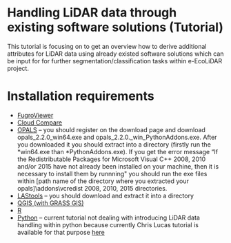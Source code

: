 # Handling LiDAR data through existing software solutions (Tutorial)

This tutorial is focusing on to get an overview how to derive additional attributes for LiDAR data using already existed software solutions which can be input for for further segmentation/classification tasks within e-EcoLiDAR project.


# Installation requirements
- [FugroViewer](https://www.fugro.com/about-fugro/our-expertise/technology/fugroviewer) 
- [Cloud Compare](http://www.cloudcompare.org/) 
- [OPALS](http://geo.tuwien.ac.at/opals/html/usr_install.html) – you should register on the download page and download opals_2.2.0_win64.exe and opals_2.2.0._win_PythonAddons.exe. After you downloaded it you should extract into a directory (firstly run the *win64.exe than *PythonAddons.exe). 
If you get the error message “If the Redistributable Packages for Microsoft Visual C++ 2008, 2010 and/or 2015 have not already been installed on your machine, then it is necessary to install them by runnning"  you should run the exe files within [path name of the directory where you extracted your opals]\addons\vcredist 2008, 2010, 2015 directories.
- [LAStools](https://rapidlasso.com/lastools/) – you should download and extract it into a directory
- [QGIS (with GRASS GIS)](http://www.qgis.org/en/site/)
- [R](https://cran.r-project.org/) 
- [Python](https://www.continuum.io/downloads)  – current tutorial not dealing with introducing LiDAR data handling within python because currently Chris Lucas tutorial is available for that purpose [here](https://github.com/clucas111/delineating-linear-elements/blob/master/Thesis/Appendices.pdf)
